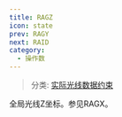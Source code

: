 ```yaml
---
title: RAGZ
icon: state
prev: RAGY
next: RAID
category:
  - 操作数
---
```


> 分类: [实际光线数据约束](/hb/operands/131/882/  "Zemax 操作数 实际光线数据约束")

全局光线Z坐标。参见RAGX。
